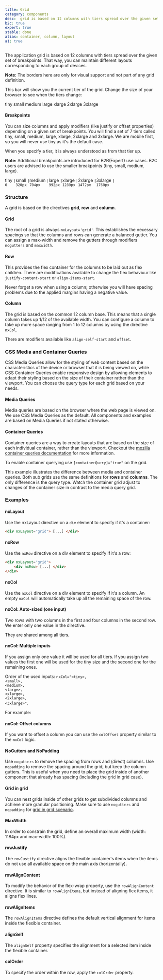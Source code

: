 ```yaml
---
title: Grid
category: components
desc:  grid is based on 12 columns with tiers spread over the given set of breakpoints. That way, you can maintain different layouts corresponding to each group of devices
b2c: true
expert: true
stable: done
alias: container, column, layout
a1: true
---
```

<!--
//ai

# Breakpoints
You can size columns and apply layout modifiers (like justify or offset) based on a set of 7 responsive breakpoints:

- tiny (default / mobile-first)
- small — 320px
- medium — 704px
- large — 992px
- xlarge — 1280px
- 2xlarge — 1472px
- 3xlarge — 1760px

# Notes
- Avoid using inline CSS styles on nxCol, nxRow, or nxLayout. Instead, use their built-in directive APIs for layout control.
-->

The application grid is based on 12 columns with tiers spread over the given set of breakpoints. That way, you can maintain different layouts corresponding to each group of devices.

**Note:** The borders here are only for visual support and not part of any grid definition.

This bar will show you the current tier of the grid. Change the size of your browser to see when the tiers change:

<div class="grid-component__current-grid-tier">
  <span class="current-grid__tier current-grid__tier-tiny">tiny</span>
  <span class="current-grid__tier current-grid__tier-small">small</span>
  <span class="current-grid__tier current-grid__tier-medium">medium</span>
  <span class="current-grid__tier current-grid__tier-large">large</span>
  <span class="current-grid__tier current-grid__tier-xlarge">xlarge</span>
  <span class="current-grid__tier current-grid__tier-2xlarge">2xlarge</span>
  <span class="current-grid__tier current-grid__tier-3xlarge">3xlarge</span>
</div>

#### Breakpoints

You can size columns and apply modifiers (like justify or offset properties) depending on a given set of breakpoints. You will find a set of 7 tiers called tiny, small, medium, large, xlarge, 2xlarge and 3xlarge. We are mobile first, so you will never use tiny as it's the default case.

When you specify a tier, it is always understood as from that tier up.

**Note:** Additional breakpoints are introduced for B2B(Expert) use cases. B2C users are advised to use the smaller breakpoints (tiny, small, medium, large).

<div style="display: flex">
  <div class="grid-tiers-example__container tier-tiny">
    <span class="grid-tiers-example__label">tiny</span>
    <code class="grid-tiers-example__pixel-value">|<br>0</code>
  </div>
  <div class="grid-tiers-example__container tier-small">
    <span class="grid-tiers-example__label">small</span>
    <code class="grid-tiers-example__pixel-value">|<br>320px</code>
  </div>
  <div class="grid-tiers-example__container tier-medium">
    <span class="grid-tiers-example__label">medium</span>
    <code class="grid-tiers-example__pixel-value">|<br>704px</code>
  </div>
  <div class="grid-tiers-example__container tier-large">
    <span class="grid-tiers-example__label">large</span>
    <code class="grid-tiers-example__pixel-value">|<br>992px</code>
  </div>
  <div class="grid-tiers-example__container tier-xlarge">
    <span class="grid-tiers-example__label">xlarge</span>
    <code class="grid-tiers-example__pixel-value">|<br>1280px</code>
  </div>
  <div class="grid-tiers-example__container tier-2xlarge">
    <span class="grid-tiers-example__label">2xlarge</span>
    <code class="grid-tiers-example__pixel-value">|<br>1472px</code>
  </div>
  <div class="grid-tiers-example__container tier-3xlarge">
    <span class="grid-tiers-example__label">3xlarge</span>
    <code class="grid-tiers-example__pixel-value">|<br>1760px</code>
  </div>
</div>

### Structure

A grid is based on the directives **grid**, **row** and **column**.

#### Grid

The root of a grid is always `nxLayout='grid'`. This establishes the necessary spacings so that the columns and rows can generate a balanced gutter. You can assign a max-width and remove the gutters through modifiers `nogutters` and `maxwidth`.

#### Row

This provides the flex container for the columns to be laid out as flex children. There are modifications available to change the flex behaviour like `justify-content-start` or `align-items-start`.

Never forget a row when using a column; otherwise you will have spacing problems due to the applied margins having a negative value.

#### Column

The grid is based on the common 12 column base. This means that a single column takes up 1/12 of the available width. You can configure a column to take up more space ranging from 1 to 12 columns by using the directive `nxCol`.

There are modifiers available like `align-self-start` and `offset`.

### CSS Media and Container Queries

CSS Media Queries allow for the styling of web content based on the characteristics of the device or browser that it is being viewed on, while CSS Container Queries enable responsive design by allowing elements to adapt their styling based on the size of their container rather than the viewport.
You can choose the query type for each grid based on your needs.

#### Media Queries

Media queries are based on the browser where the web page is viewed on.
We use CSS Media Queries as the default. All components and examples are based on Media Queries if not stated otherwise.

#### Container Queries

Container queries are a way to create layouts that are based on the size of each individual container, rather than the viewport.
Checkout the [mozilla container queries documentation](https://developer.mozilla.org/en-US/docs/Web/CSS/CSS_container_queries) for more information.

To enable container querying use `[containerQuery]="true"` on the grid.

This example illustrates the difference between media and container queries. Both sub grids use the same definitions for __rows__ and __columns__. The only difference is the query type.
Watch the container grid adjust to changes of the container size in contrast to the media query grid.

<!-- example(grid-query-comparison) -->


### Examples

#### nxLayout

Use the nxLayout directive on a `div` element to specify if it's a container:

```html
<div nxLayout="grid"> [...] </div>
```

#### nxRow

Use the `nxRow` directive on a div element to specify if it's a row:

```html
<div nxLayout="grid">
    <div nxRow> [...] </div>
</div>
```
#### nxCol
Use the `nxCol` directive on a div element to specify if it's a column.
An empty `nxCol` will automatically take up all the remaining space of the row.

<!-- example(grid-col-blank) -->

#### nxCol: Auto-sized (one input)

Two rows with two columns in the first and four columns in the second row. We enter only one value in the directive.

They are shared among all tiers.

<!-- example(grid-one-input) -->

#### nxCol: Multiple inputs

If you assign only one value it will be used for all tiers. If you assign two values the first one will be used for the tiny size and the second one for the remaining ones.

Order of the used inputs: <code>nxCol="<span class="docs-grid-text-tiny">&lt;tiny&gt;</span>, <span class="docs-grid-text-small">&lt;small&gt;</span>, <span class="docs-grid-text-medium">&lt;medium&gt;</span>, <span class="docs-grid-text-large">&lt;large&gt;</span>, <span class="docs-grid-text-xlarge">&lt;xlarge&gt;</span>, <span class="docs-grid-text-2xlarge">&lt;2xlarge&gt;</span>, <span class="docs-grid-text-3xlarge">&lt;3xlarge&gt;</span>"</code>.

<!-- example(grid-multi-inputs-1) -->

For example:

<!-- example(grid-multi-inputs-2) -->

#### nxCol: Offset columns

If you want to offset a column you can use the `colOffset` property similar to the `nxCol` logic.

<!-- example(grid-offset) -->

#### NoGutters and NoPadding

Use `nogutters` to remove the spacing from rows and (direct) columns. Use `nopadding` to remove the spacing around the grid, but keep the column gutters. This is useful when you need to place the grid inside of another component that already has spacing (including the grid in grid case).

<!-- example(grid-nogutter) -->

#### Grid in grid
You can nest grids inside of other grids to get subdivided columns and achieve more granular positioning. Make sure to use `nogutters` and `nopadding` for [grid in grid scenario](./documentation/grid/overview#nogutters-and-nopadding).
<!-- example(grid-in-grid) -->

#### MaxWidth

In order to constrain the grid, define an overall maximum width (width: 1184px and max-width: 100%).

<!-- example(grid-maxwidth) -->

#### rowJustify

The `rowJustify` directive aligns the flexible container's items when the items do not use all available space on the main axis (horizontally).

<!-- example(grid-justify) -->

#### rowAlignContent

To modify the behavior of the flex-wrap property, use the `rowAlignContent` directive. It is similar to `rowAlignItems`, but instead of aligning flex items, it aligns flex lines.

<!-- example(grid-align-content) -->

#### rowAlignItems

The `rowAlignItems` directive defines the default vertical alignment for items inside the flexible container.

<!-- example(grid-align-items) -->

#### alignSelf

The `alignSelf` property specifies the alignment for a selected item inside the flexible container.

<!-- example(grid-align-self) -->

#### colOrder

To specify the order within the row, apply the `colOrder` property.

<!-- example(grid-col-order) -->

